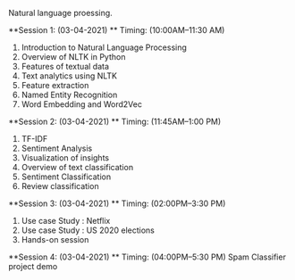 Natural language proessing.

**Session 1: (03-04-2021) **         Timing: (10:00AM–11:30 AM) 
1.	Introduction to Natural Language Processing
2.	Overview of NLTK in Python
3.	Features of textual data
4.	Text analytics using NLTK
5.	Feature extraction
6.	Named Entity Recognition
7.	Word Embedding and Word2Vec 


**Session 2: (03-04-2021)   **        Timing: (11:45AM–1:00 PM) 
1.	TF-IDF
2.	Sentiment Analysis
3.	Visualization of insights
4.	Overview of text classification
5.	Sentiment Classification
6.	Review classification


**Session 3: (03-04-2021) **           Timing: (02:00PM–3:30 PM) 
1.	Use case Study : Netflix
2.	Use case Study : US 2020 elections
3.	Hands-on session

**Session 4: (03-04-2021)  **      Timing: (04:00PM–5:30 PM) 
Spam Classifier project demo
